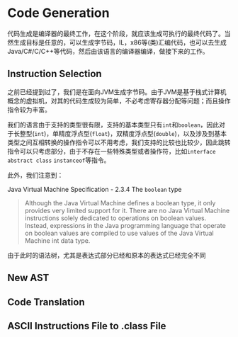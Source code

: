 # Code Generation

代码生成是编译器的最终工作，在这个阶段，就应该生成可执行的最终代码了。当然生成目标是任意的，可以生成字节码，IL，x86等(类)汇编代码，也可以去生成Java/C#/C/C++等代码，然后由该语言的编译器编译，做接下来的工作。

## Instruction Selection

之前已经提到过了，我们是在面向JVM生成字节码。由于JVM是基于栈式计算机概念的虚拟机，对其的代码生成较为简单，不必考虑寄存器分配等问题；而且操作指令较为丰富。

我们的语言由于支持的类型很有限，支持的基本类型只有`int`和`boolean`，因此对于长整型(`int`)，单精度浮点型(`float`)，双精度浮点型(`double`)，以及涉及到基本类型之间互相转换的操作指令可以不用考虑，我们支持的比较也比较少，因此跳转指令可以只考虑部分，由于不存在一些特殊类型或者操作符，比如`interface` `abstract class` `instanceof`等指令。

此外，我们注意到：

Java Virtual Machine Specification - 2.3.4 The `boolean` type
> Although the Java Virtual Machine defines a boolean type, it only provides
very limited support for it. There are no Java Virtual Machine instructions solely
dedicated to operations on boolean values. Instead, expressions in the Java
programming language that operate on boolean values are compiled to use values
of the Java Virtual Machine int data type.

由于此时的语法树，尤其是表达式部分已经和原本的表达式已经完全不同


## New AST

## Code Translation

## ASCII Instructions File to .class File